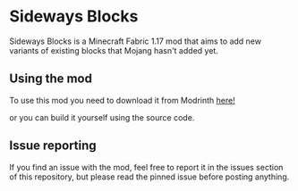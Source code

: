 # Sideways Blocks
Sideways Blocks is a Minecraft Fabric 1.17 mod that aims to add new variants of existing blocks that Mojang hasn't added yet.


## Using the mod

To use this mod you need to download it from Modrinth [here!](https://www.modrinth.com/sideways-blocks)


or you can build it yourself using the source code.

## Issue reporting

If you find an issue with the mod, feel free to report it in the issues section of this repository, but please read the pinned issue before posting anything.
